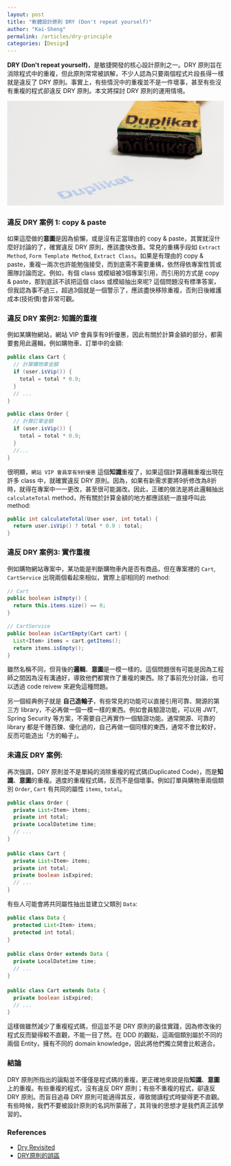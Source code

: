 ```yaml
---
layout: post
title: "軟體設計原則 DRY (Don't repeat yourself)"
author: "Kai-Sheng"
permalink: /articles/dry-principle
categories: [Design]
--- 
```


**DRY (Don't repeat yourself)**，是敏捷開發的核心設計原則之一。DRY 原則旨在消除程式中的重複，但此原則常常被誤解，不少人認為只要兩個程式片段長得一樣就是違反了 DRY 原則。事實上，有些情況中的重複並不是一件壞事，甚至有些沒有重複的程式卻違反 DRY 原則。本文將探討 DRY 原則的運用情境。
 

![dry-principle](/assets/image/dry-principle.png?size=full)

### **違反 DRY 案例 1: copy & paste**

如果這麼做的**意圖**是因為偷懶，或是沒有正當理由的 copy & paste，其實就沒什麼好討論的了，確實違反 DRY 原則，應該盡快改善。常見的重構手段如 `Extract Method`, `Form Template Method`, `Extract Class`。如果是有理由的 copy & paste，重複一兩次也許能勉強接受，而到底需不需要重構，依然得依專案性質或團隊討論而定。例如，有個 class 或模組被3個專案引用，而引用的方式是 copy & paste，那到底該不該把這個 class 或模組抽出來呢? 這個問題沒有標準答案，但我認為事不過三，超過3個就是一個警示了，應該盡快移除重複，否則日後維護成本(技術債)會非常可觀。

### **違反 DRY 案例2: 知識的重複**

例如某購物網站，網站 VIP 會員享有9折優惠，因此有關於計算金額的部分，都需要套用此邏輯，例如購物車、訂單中的金額:

```java
public class Cart {
  // 計算購物車金額
  if (user.isVip()) {
    total = total * 0.9;
  }
  // ...
}
```
 
```java
public class Order {
  // 計算訂單金額
  if (user.isVip()) {
    total = total * 0.9;
  } 
  //...
}
```

很明顯，`網站 VIP 會員享有9折優惠` 這個**知識**重複了，如果這個計算邏輯重複出現在許多 class 中，就確實違反 DRY 原則。因為，如果有新需求要將9折修改為8折時，就得在專案中一一更改，甚至很可能漏改。因此，正確的做法是將此邏輯抽出 `calculateTotal` method，所有關於計算金額的地方都應該統一直接呼叫此 method:

```java
public int calculateTotal(User user, int total) {
  return user.isVip() ? total * 0.9 : total;
}
```

### **違反 DRY 案例3: 實作重複**

例如購物網站專案中，某功能是判斷購物車內是否有商品，但在專案裡的 `Cart`, `CartService` 出現兩個看起來相似，實際上卻相同的 method:

```java
// Cart
public boolean isEmpty() {
  return this.items.size() == 0;
}
```

```java
// CartService
public boolean isCartEmpty(Cart cart) {
  List<Item> items = cart.getItems();
  return items.isEmpty();
}
```

雖然名稱不同，但背後的**邏輯**、**意圖**是一模一樣的。這個問題很有可能是因為工程師之間因為沒有溝通好，導致他們都實作了重複的東西。除了事前充分討論，也可以透過 code reivew 來避免這種問題。

另一個經典例子就是 **自己造輪子**，有些常見的功能可以直接引用可靠、開源的第三方 library，不必再做一個一模一樣的東西。例如會員驗證功能，可以用 JWT, Spring Security 等方案，不需要自己再實作一個驗證功能。通常開源、可靠的 library 都是千錘百鍊、優化過的，自己再做一個同樣的東西，通常不會比較好，反而可能造出「方的輪子」。
 
### **未違反 DRY 案例:**

再次強調，DRY 原則並不是單純的消除重複的程式碼(Duplicated Code)，而是**知識**、**意圖**的重複。適度的重複程式碼，反而不是個壞事。例如訂單與購物車兩個類別 `Order`, `Cart` 有共同的屬性 `items`, `total`。
```java
public class Order {
  private List<Item> items;
  private int total;
  private LocalDatetime time;
  // ...
}

public class Cart {
  private List<Item> items;
  private int total;
  private boolean isExpired;
  // ...
}
```
有些人可能會將共同屬性抽出並建立父類別 `Data`:


```java
public class Data {  
  protected List<Item> items;
  protected int total;
}

public class Order extends Data {  
  private LocalDatetime time;
  // ...
}

public class Cart extends Data {  
  private boolean isExpired;
  // ...
}
```

這樣做雖然減少了重複程式碼，但這並不是 DRY 原則的最佳實踐，因為修改後的程式反而變得較不直觀，不能一目了然。在 DDD 的觀點，這兩個類別屬於不同的兩個 Entity，擁有不同的 domain knowledge，因此將他們獨立開會比較適合。

### **結論**
DRY 原則所指出的論點並不僅僅是程式碼的重複，更正確地來說是指**知識**、**意圖**上的重複。有些重複的程式，沒有違反 DRY 原則；有些不重複的程式，卻違反 DRY 原則。而盲目追尋 DRY 原則可能適得其反，導致閱讀程式時變得更不直觀。有些時候，我們不要被設計原則的名詞所蒙蔽了，其背後的思想才是我們真正該學習的。

### **References** 
- [Dry Revisited](https://enterprisecraftsmanship.com/posts/dry-revisited/)
- [DRY原則的誤區](http://www.yinwang.org/blog-cn/2015/06/14/dry-principle)
